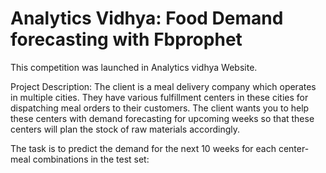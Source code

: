 # Analytics Vidhya: Food Demand forecasting with Fbprophet

This competition was launched in Analytics vidhya Website.

Project Description: The client is a meal delivery company which operates in multiple cities. They have various fulfillment centers in these cities for dispatching meal orders to their customers. The client wants you to help these centers with demand forecasting for upcoming weeks so that these centers will plan the stock of raw materials accordingly.

The task is to predict the demand for the next 10 weeks for each center-meal combinations in the test set:  

